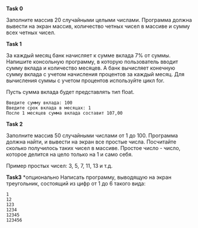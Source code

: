 **Task 0**

Заполните массив 20 случайными целыми числами.
Программа должна вывести на экран массив, количество четных чисел в массиве и сумму всех четных чисел.


**Task 1**

За каждый месяц банк начисляет к сумме вклада 7% от суммы. Напишите консольную программу, в которую пользователь вводит сумму вклада и количество месяцев. А банк вычисляет конечную сумму вклада с учетом начисления процентов за каждый месяц.
Для вычисления суммы с учетом процентов используйте цикл for.

Пусть сумма вклада будет представлять тип float.

```
Введите сумму вклада: 100
Введите срок вклада в месяцах: 1
После 1 месяцев сумма вклада составит 107,00
```


**Task 2**

Заполните массив 50 случайными числами от 1 до 100.
Программа должна найти, и вывести на экран все простые числа. Посчитайте сколько получилось таких чисел в массиве.
Простое число - число, которое делится на цело только на 1 и само себя.

Пример простых чисел: 3, 5, 7, 11, 13  и т.д.


**Task3** *опционально
Написать программу, выводящую на экран треугольник, состоящий из цифр от 1 до 6 такого вида:

```
1
12
123
1234
12345
123456
```
